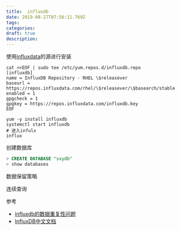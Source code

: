 ```yaml
---
title:  influxdb
date: 2019-08-27T07:56:11.769Z
tags: 
categories:
draft: true
description: 
---
```


使用[influxdata](https://docs.influxdata.com/influxdb/v1.7/introduction/installation/)的源进行安装

```shell
cat <<EOF | sudo tee /etc/yum.repos.d/influxdb.repo
[influxdb]
name = InfluxDB Repository - RHEL \$releasever
baseurl = https://repos.influxdata.com/rhel/\$releasever/\$basearch/stable
enabled = 1
gpgcheck = 1
gpgkey = https://repos.influxdata.com/influxdb.key
EOF

yum -y install influxdb
systemctl start influxdb
# 进入infulx
influx
```

创建数据库

```sql
> CREATE DATABASE "sxydb"
> show databases

```

数据保留策略

连续查询




参考  

- [influxdb的数据重复性问题](https://docs.influxdata.com/influxdb/v1.7/troubleshooting/frequently-asked-questions/#how-does-influxdb-handle-duplicate-points)
- [InfluxDB中文文档](https://jasper-zhang1.gitbooks.io/influxdb/content/)